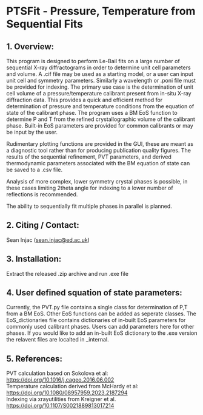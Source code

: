 # PTSFit - Pressure, Temperature from Sequential Fits
  
## 1. Overview:

This program is designed to perform Le-Bail fits on a large number of sequential X-ray diffractograms in order to determine unit cell parameters and volume.
A .cif file may be used as a starting model, or a user can input unit cell and symmetry parameters.
Similarly a wavelength or .poni file must be provided for indexing.
The primary use case is the determination of unit cell volume of a pressure/temperature calibrant present from in-situ X-ray diffraction data.
This provides a quick and efficient method for determination of pressure and temperature conditions from the equation of state of the calibrant phase.
The program uses a BM EoS function to determine P and T from the refined crystallographic volume of the calibrant phase. 
Built-in EoS parameters are provided for common calibrants or may be input by the user.
  
Rudimentary plotting functions are provided in the GUI, these are meant as a diagnostic tool rather than for producing publication quality figures.
The results of the sequential refinement, PVT parameters, and derived thermodynamic parameters associated with the BM equation of state can be saved to a .csv file.
  
Analysis of more complex, lower symmetry crystal phases is possible, in these cases limiting 2theta angle for indexing to a lower number of reflections is recommended.

The ability to sequentially fit multiple phases in parallel is planned.

## 2. Citing / Contact:

Sean Injac (sean.injac@ed.ac.uk)

## 3. Installation:

Extract the released .zip archive and run .exe file

## 4. User defined squation of state parameters:
  
Currently, the PVT.py file contains a single class for determination of P,T from a BM EoS. 
Other EoS functions can be added as seperate classes. 
The EoS_dictionaries file contains dictionaries of in-built EoS parameters for commonly used calibrant phases. 
Users can add parameters here for other phases.
If you would like to add an in-built EoS dictionary to the .exe version the relavent files are localted in _internal.

## 5. References:

PVT calculation based on Sokolova et al: https://doi.org/10.1016/j.cageo.2016.06.002  
Temperature calculation derived from McHardy et al: https://doi.org/10.1080/08957959.2023.2187294  
Indexing via xrayutilities from Kreigner et al. https://doi.org/10.1107/S0021889813017214  
